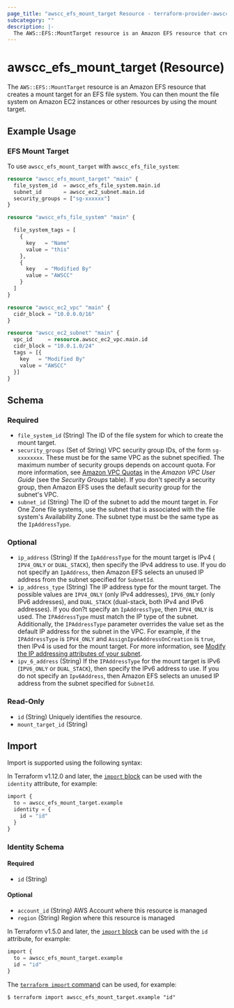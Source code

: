 ```yaml
---
page_title: "awscc_efs_mount_target Resource - terraform-provider-awscc"
subcategory: ""
description: |-
  The AWS::EFS::MountTarget resource is an Amazon EFS resource that creates a mount target for an EFS file system. You can then mount the file system on Amazon EC2 instances or other resources by using the mount target.
---
```


# awscc_efs_mount_target (Resource)

The ``AWS::EFS::MountTarget`` resource is an Amazon EFS resource that creates a mount target for an EFS file system. You can then mount the file system on Amazon EC2 instances or other resources by using the mount target.

## Example Usage

### EFS Mount Target
To use `awscc_efs_mount_target` with `awscc_efs_file_system`:
```terraform
resource "awscc_efs_mount_target" "main" {
  file_system_id  = awscc_efs_file_system.main.id
  subnet_id       = awscc_ec2_subnet.main.id
  security_groups = ["sg-xxxxxx"]
}

resource "awscc_efs_file_system" "main" {

  file_system_tags = [
    {
      key   = "Name"
      value = "this"
    },
    {
      key   = "Modified By"
      value = "AWSCC"
    }
  ]
}

resource "awscc_ec2_vpc" "main" {
  cidr_block = "10.0.0.0/16"
}

resource "awscc_ec2_subnet" "main" {
  vpc_id     = resource.awscc_ec2_vpc.main.id
  cidr_block = "10.0.1.0/24"
  tags = [{
    key   = "Modified By"
    value = "AWSCC"
  }]
}
```

<!-- schema generated by tfplugindocs -->
## Schema

### Required

- `file_system_id` (String) The ID of the file system for which to create the mount target.
- `security_groups` (Set of String) VPC security group IDs, of the form ``sg-xxxxxxxx``. These must be for the same VPC as the subnet specified. The maximum number of security groups depends on account quota. For more information, see [Amazon VPC Quotas](https://docs.aws.amazon.com/vpc/latest/userguide/amazon-vpc-limits.html) in the *Amazon VPC User Guide* (see the *Security Groups* table). If you don't specify a security group, then Amazon EFS uses the default security group for the subnet's VPC.
- `subnet_id` (String) The ID of the subnet to add the mount target in. For One Zone file systems, use the subnet that is associated with the file system's Availability Zone. The subnet type must be the same type as the ``IpAddressType``.

### Optional

- `ip_address` (String) If the ``IpAddressType`` for the mount target is IPv4 ( ``IPV4_ONLY`` or ``DUAL_STACK``), then specify the IPv4 address to use. If you do not specify an ``IpAddress``, then Amazon EFS selects an unused IP address from the subnet specified for ``SubnetId``.
- `ip_address_type` (String) The IP address type for the mount target. The possible values are ``IPV4_ONLY`` (only IPv4 addresses), ``IPV6_ONLY`` (only IPv6 addresses), and ``DUAL_STACK`` (dual-stack, both IPv4 and IPv6 addresses). If you don?t specify an ``IpAddressType``, then ``IPV4_ONLY`` is used.
  The ``IPAddressType`` must match the IP type of the subnet. Additionally, the ``IPAddressType`` parameter overrides the value set as the default IP address for the subnet in the VPC. For example, if the ``IPAddressType`` is ``IPV4_ONLY`` and ``AssignIpv6AddressOnCreation`` is ``true``, then IPv4 is used for the mount target. For more information, see [Modify the IP addressing attributes of your subnet](https://docs.aws.amazon.com/vpc/latest/userguide/subnet-public-ip.html).
- `ipv_6_address` (String) If the ``IPAddressType`` for the mount target is IPv6 (``IPV6_ONLY`` or ``DUAL_STACK``), then specify the IPv6 address to use. If you do not specify an ``Ipv6Address``, then Amazon EFS selects an unused IP address from the subnet specified for ``SubnetId``.

### Read-Only

- `id` (String) Uniquely identifies the resource.
- `mount_target_id` (String)

## Import

Import is supported using the following syntax:

In Terraform v1.12.0 and later, the [`import` block](https://developer.hashicorp.com/terraform/language/import) can be used with the `identity` attribute, for example:

```terraform
import {
  to = awscc_efs_mount_target.example
  identity = {
    id = "id"
  }
}
```

<!-- schema generated by tfplugindocs -->
### Identity Schema

#### Required

- `id` (String)

#### Optional

- `account_id` (String) AWS Account where this resource is managed
- `region` (String) Region where this resource is managed

In Terraform v1.5.0 and later, the [`import` block](https://developer.hashicorp.com/terraform/language/import) can be used with the `id` attribute, for example:

```terraform
import {
  to = awscc_efs_mount_target.example
  id = "id"
}
```

The [`terraform import` command](https://developer.hashicorp.com/terraform/cli/commands/import) can be used, for example:

```shell
$ terraform import awscc_efs_mount_target.example "id"
```
